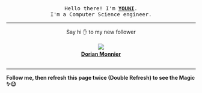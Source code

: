 
<p align='center'>
<samp>
Hello there! I'm <b><a rel='nofollow noopener noreferrer' target='_blank' href='https://github.com/abdelyouni'>YOUNI</a></b>.
<br>I'm a Computer Science engineer.
</samp>
</p>
<hr>
<p align='center'>
<span>Say hi ✋ to my new follower </span></br></br>
<img src='https://avatars0.githubusercontent.com/u/4815363?s=100&amp;v=4'><img src='https://maisonpizza.com/github/abdelyouni/1609918505_img.png' width='1' height='1'><b></br>
<a rel='nofollow noopener noreferrer' target='_blank' href='https://github.com/dorianm'>Dorian Monnier</a></b></br></br>
</p>
<hr>
<b>Follow me, then refresh this page twice (Double Refresh) to see the Magic ✨😉</b> 